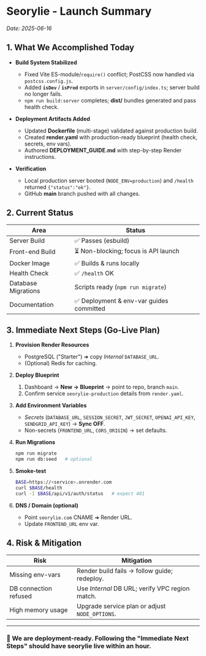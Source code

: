 # Seorylie - Launch Summary  
_Date: 2025-06-16_

## 1. What We Accomplished Today
- **Build System Stabilized**
  - Fixed Vite ES-module/`require()` conflict; PostCSS now handled via `postcss.config.js`.
  - Added **`isDev`** / **`isProd`** exports in `server/config/index.ts`; server build no longer fails.
  - `npm run build:server` completes; **dist/** bundles generated and pass health check.

- **Deployment Artifacts Added**
  - Updated **Dockerfile** (multi-stage) validated against production build.
  - Created **render.yaml** with production-ready blueprint (health check, secrets, env vars).
  - Authored **DEPLOYMENT_GUIDE.md** with step-by-step Render instructions.

- **Verification**
  - Local production server booted (`NODE_ENV=production`) and `/health` returned `{"status":"ok"}`.
  - GitHub **main** branch pushed with all changes.

## 2. Current Status
| Area | Status |
|------|--------|
| Server Build | ✅ Passes (esbuild) |
| Front-end Build | ⏳ Non-blocking; focus is API launch |
| Docker Image | ✅ Builds & runs locally |
| Health Check | ✅ `/health` OK |
| Database Migrations | Scripts ready (`npm run migrate`) |
| Documentation | ✅ Deployment & env-var guides committed |

## 3. Immediate Next Steps (Go-Live Plan)
1. **Provision Render Resources**
   - PostgreSQL ("Starter") ➜ copy _Internal_ `DATABASE_URL`.
   - (Optional) Redis for caching.

2. **Deploy Blueprint**
   1. Dashboard → **New → Blueprint** → point to repo, branch `main`.
   2. Confirm service `seorylie-production` details from `render.yaml`.

3. **Add Environment Variables**
   - _Secrets_ (`DATABASE_URL`, `SESSION_SECRET`, `JWT_SECRET`, `OPENAI_API_KEY`, `SENDGRID_API_KEY`) → **Sync OFF**.
   - Non-secrets (`FRONTEND_URL`, `CORS_ORIGIN`) → set defaults.

4. **Run Migrations**
   ```bash
   npm run migrate
   npm run db:seed   # optional
   ```

5. **Smoke-test**
   ```bash
   BASE=https://<service>.onrender.com
   curl $BASE/health
   curl -I $BASE/api/v1/auth/status   # expect 401
   ```

6. **DNS / Domain (optional)**
   - Point `seorylie.com` CNAME ➜ Render URL.
   - Update `FRONTEND_URL` env var.

## 4. Risk & Mitigation
| Risk | Mitigation |
|------|------------|
| Missing env-vars | Render build fails → follow guide; redeploy. |
| DB connection refused | Use _Internal_ DB URL; verify VPC region match. |
| High memory usage | Upgrade service plan or adjust `NODE_OPTIONS`. |

---

### 🚀 We are deployment-ready. Following the "Immediate Next Steps" should have **seorylie** live within an hour.
